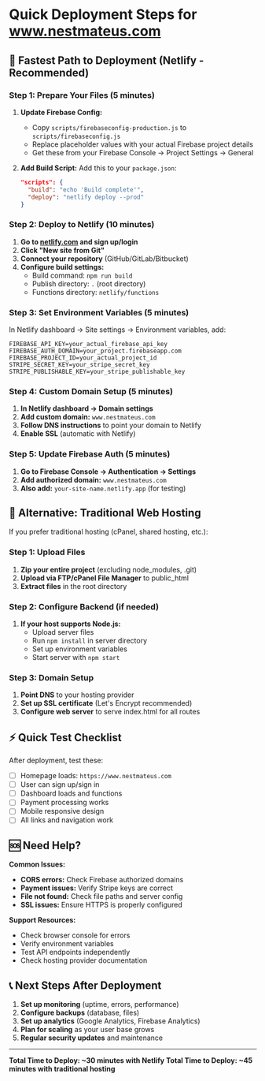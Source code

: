 # Quick Deployment Steps for www.nestmateus.com

## 🚀 Fastest Path to Deployment (Netlify - Recommended)

### Step 1: Prepare Your Files (5 minutes)
1. **Update Firebase Config:**
   - Copy `scripts/firebaseconfig-production.js` to `scripts/firebaseconfig.js`
   - Replace placeholder values with your actual Firebase project details
   - Get these from your Firebase Console → Project Settings → General

2. **Add Build Script:**
   Add this to your `package.json`:
   ```json
   "scripts": {
     "build": "echo 'Build complete'",
     "deploy": "netlify deploy --prod"
   }
   ```

### Step 2: Deploy to Netlify (10 minutes)
1. **Go to [netlify.com](https://netlify.com) and sign up/login**
2. **Click "New site from Git"**
3. **Connect your repository** (GitHub/GitLab/Bitbucket)
4. **Configure build settings:**
   - Build command: `npm run build`
   - Publish directory: `.` (root directory)
   - Functions directory: `netlify/functions`

### Step 3: Set Environment Variables (5 minutes)
In Netlify dashboard → Site settings → Environment variables, add:
```
FIREBASE_API_KEY=your_actual_firebase_api_key
FIREBASE_AUTH_DOMAIN=your_project.firebaseapp.com
FIREBASE_PROJECT_ID=your_actual_project_id
STRIPE_SECRET_KEY=your_stripe_secret_key
STRIPE_PUBLISHABLE_KEY=your_stripe_publishable_key
```

### Step 4: Custom Domain Setup (5 minutes)
1. **In Netlify dashboard → Domain settings**
2. **Add custom domain:** `www.nestmateus.com`
3. **Follow DNS instructions** to point your domain to Netlify
4. **Enable SSL** (automatic with Netlify)

### Step 5: Update Firebase Auth (5 minutes)
1. **Go to Firebase Console → Authentication → Settings**
2. **Add authorized domain:** `www.nestmateus.com`
3. **Also add:** `your-site-name.netlify.app` (for testing)

## 🔧 Alternative: Traditional Web Hosting

If you prefer traditional hosting (cPanel, shared hosting, etc.):

### Step 1: Upload Files
1. **Zip your entire project** (excluding node_modules, .git)
2. **Upload via FTP/cPanel File Manager** to public_html
3. **Extract files** in the root directory

### Step 2: Configure Backend (if needed)
1. **If your host supports Node.js:**
   - Upload server files
   - Run `npm install` in server directory
   - Set up environment variables
   - Start server with `npm start`

### Step 3: Domain Setup
1. **Point DNS** to your hosting provider
2. **Set up SSL certificate** (Let's Encrypt recommended)
3. **Configure web server** to serve index.html for all routes

## ⚡ Quick Test Checklist

After deployment, test these:
- [ ] Homepage loads: `https://www.nestmateus.com`
- [ ] User can sign up/sign in
- [ ] Dashboard loads and functions
- [ ] Payment processing works
- [ ] Mobile responsive design
- [ ] All links and navigation work

## 🆘 Need Help?

**Common Issues:**
- **CORS errors:** Check Firebase authorized domains
- **Payment issues:** Verify Stripe keys are correct
- **File not found:** Check file paths and server config
- **SSL issues:** Ensure HTTPS is properly configured

**Support Resources:**
- Check browser console for errors
- Verify environment variables
- Test API endpoints independently
- Check hosting provider documentation

## 📞 Next Steps After Deployment

1. **Set up monitoring** (uptime, errors, performance)
2. **Configure backups** (database, files)
3. **Set up analytics** (Google Analytics, Firebase Analytics)
4. **Plan for scaling** as your user base grows
5. **Regular security updates** and maintenance

---

**Total Time to Deploy: ~30 minutes with Netlify**
**Total Time to Deploy: ~45 minutes with traditional hosting**


